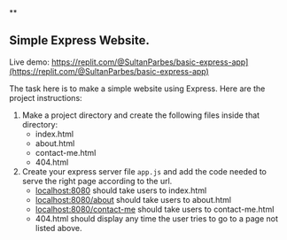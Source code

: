 \*\*

## Simple Express Website.

Live demo: https://replit.com/@SultanParbes/basic-express-app](https://replit.com/@SultanParbes/basic-express-app)

The task here is to make a simple website using Express. Here are the project instructions:

1.  Make a project directory and create the following files inside that directory:
    - index.html
    - about.html
    - contact-me.html
    - 404.html
2.  Create your express server file `app.js` and add the code needed to serve the right page according to the url.
    - [localhost:8080](http://localhost:8080/) should take users to index.html
    - [localhost:8080/about](http://localhost:8080/about) should take users to about.html
    - [localhost:8080/contact-me](http://localhost:8080/contact-me) should take users to contact-me.html
    - 404.html should display any time the user tries to go to a page not listed above.
